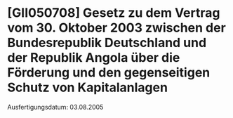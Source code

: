 # [GII050708] Gesetz zu dem Vertrag vom 30. Oktober 2003 zwischen der Bundesrepublik Deutschland und der Republik Angola über die Förderung und den gegenseitigen Schutz von Kapitalanlagen

Ausfertigungsdatum: 03.08.2005

 